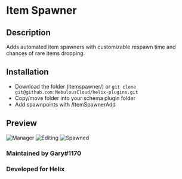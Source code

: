 # Item Spawner
## Description
Adds automated item spawners with customizable respawn time and chances of rare items dropping.

## Installation
  - Download the folder (itemspawner/) or ```git clone git@github.com:NebulousCloud/helix-plugins.git```
  - Copy/move folder into your schema plugin folder
  - Add spawnpoints with /ItemSpawnerAdd

## Preview
![Manager](https://i.imgur.com/S8de3cq.jpg)
![Editing](https://i.imgur.com/iuNK7jc.jpg)
![Spawned](https://i.imgur.com/643YU8z.jpg)

### Maintained by Gary#1170
### Developed for Helix
